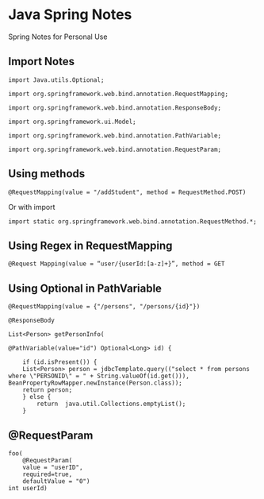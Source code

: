 # Java Spring Notes
Spring Notes for Personal Use

## Import Notes

`import Java.utils.Optional;`

`import org.springframework.web.bind.annotation.RequestMapping;`

`import org.springframework.web.bind.annotation.ResponseBody;`

`import org.springframework.ui.Model;`

`import org.springframework.web.bind.annotation.PathVariable;`

`import org.springframework.web.bind.annotation.RequestParam;`

## Using methods
`@RequestMapping(value = "/addStudent", method = RequestMethod.POST)`

Or with import

`import static org.springframework.web.bind.annotation.RequestMethod.*;`

## Using Regex in RequestMapping
`@Request Mapping(value = “user/{userId:[a-z]+}”, method = GET`

## Using Optional in PathVariable
	@RequestMapping(value = {"/persons", "/persons/{id}"})

	@ResponseBody

	List<Person> getPersonInfo(

	@PathVariable(value="id") Optional<Long> id) {

		if (id.isPresent()) {
		List<Person> person = jdbcTemplate.query(("select * from persons where \"PERSONID\" = " + String.valueOf(id.get())), BeanPropertyRowMapper.newInstance(Person.class));
		return person;
		} else {
		    return  java.util.Collections.emptyList();
		}

## @RequestParam

	foo(
		@RequestParam(
		value = "userID",
		required=true,
		defaultValue = "0")
    int userId)



